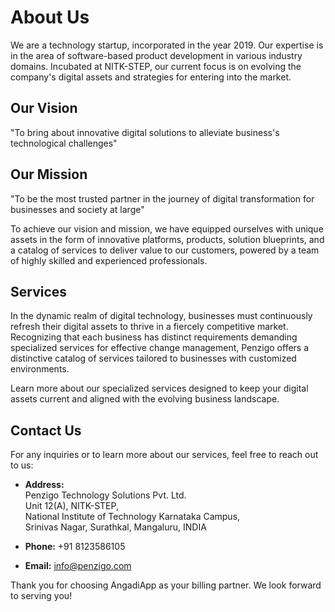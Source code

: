 # About Us

We are a technology startup, incorporated in the year 2019. Our expertise is in the area of software-based product development in various industry domains. Incubated at NITK-STEP, our current focus is on evolving the company's digital assets and strategies for entering into the market.

## Our Vision

"To bring about innovative digital solutions to alleviate business's technological challenges"

## Our Mission

"To be the most trusted partner in the journey of digital transformation for businesses and society at large"

To achieve our vision and mission, we have equipped ourselves with unique assets in the form of innovative platforms, products, solution blueprints, and a catalog of services to deliver value to our customers, powered by a team of highly skilled and experienced professionals.

## Services

In the dynamic realm of digital technology, businesses must continuously refresh their digital assets to thrive in a fiercely competitive market. Recognizing that each business has distinct requirements demanding specialized services for effective change management, Penzigo offers a distinctive catalog of services tailored to businesses with customized environments.

Learn more about our specialized services designed to keep your digital assets current and aligned with the evolving business landscape.


## Contact Us

For any inquiries or to learn more about our services, feel free to reach out to us:

- **Address:**  
  Penzigo Technology Solutions Pvt. Ltd.  
  Unit 12(A), NITK-STEP,  
  National Institute of Technology Karnataka Campus,  
  Srinivas Nagar, Surathkal, Mangaluru, INDIA
  
- **Phone:** +91 8123586105
  
- **Email:** [info@penzigo.com](mailto:info@penzigo.com)


Thank you for choosing AngadiApp as your billing partner. We look forward to serving you!
























<!-- # About us

This page demonstrates some of the built-in markdown extensions provided by VitePress.

## Syntax Highlighting

VitePress provides Syntax Highlighting powered by [Shiki](https://github.com/shikijs/shiki), with additional features like line-highlighting:

**Input**

````md
```js{4}
export default {
  data () {
    return {
      msg: 'Highlighted!'
    }
  }
}
```
````

**Output**

```js{4}
export default {
  data () {
    return {
      msg: 'Highlighted!'
    }
  }
}
```

## Custom Containers

**Input**

```md
::: info
This is an info box.
:::

::: tip
This is a tip.
:::

::: warning
This is a warning.
:::

::: danger
This is a dangerous warning.
:::

::: details
This is a details block.
:::
```

**Output**

::: info
This is an info box.
:::

::: tip
This is a tip.
:::

::: warning
This is a warning.
:::

::: danger
This is a dangerous warning.
:::

::: details
This is a details block.
:::

## More

Check out the documentation for the [full list of markdown extensions](https://vitepress.dev/guide/markdown). -->
